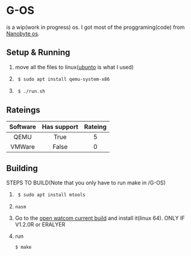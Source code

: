 # G-OS

is a wip(work in progress) os.
I got most of the proggraming(code) from [Nanobyte os](https://github.com/nanobyte-dev/nanobyte_os).

## Setup & Running
1. move all the files to linux([ubunto](https://ubuntu.com/download/desktop) is what I used)
2. ```bash
    $ sudo apt install qemu-system-x86
    ```
3. ```bash
    $ ./run.sh
    ```

## Rateings

| Software | Has support | Rateing |
| :-------:| :---------: | :-----: |
| QEMU     | True        | 5       |
| VMWare   | False       | 0       |

## Building

STEPS TO BUILD(Note that you only have to run make in /G-OS)

1. ```bash 
    $ sudo apt install mtools
    ```
2. ``nasm``

3. Go to the [open watcom current build](https://github.com/open-watcom/open-watcom-v2/releases/tag/Current-build) and install it(linux 64). ONLY IF V1.2.0R or ERALYER

4. run 
    ```bash
    $ make
    ```
